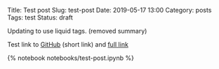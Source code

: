 Title: Test post
Slug: test-post
Date: 2019-05-17 13:00
Category: posts
Tags: test
Status: draft

Updating to use liquid tags. (removed summary)

Test link to [GitHub](github.com) (short link) and [full link](http://github.com)

{% notebook notebooks/test-post.ipynb %}
